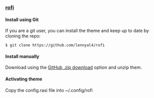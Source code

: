 ### [rofi](https://github.com/davatorium/rofi)

#### Install using Git

If you are a git user, you can install the theme and keep up to date by cloning the repo:

```
$ git clone https://github.com/lennyal4/rofi
```

#### Install manually

Download using the [GitHub .zip download](https://github.com/dracula/rofi/archive/master.zip) option and unzip them.

#### Activating theme

Copy the config.rasi file into ~/.config/rofi
